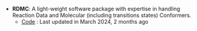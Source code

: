 - **RDMC**: A light-weight software package with expertise in handling Reaction Data and Molecular (including transitions states) Conformers.
	- [Code](https://github.com/xiaoruiDong/RDMC) : Last updated in March 2024, 2 months ago
